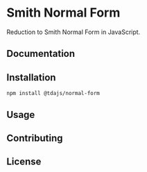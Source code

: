 # Smith Normal Form
Reduction to Smith Normal Form in JavaScript.

## Documentation
[](tdajs.github.io/normal-form/)

## Installation

```text
npm install @tdajs/normal-form
```

## Usage

## Contributing

## License
